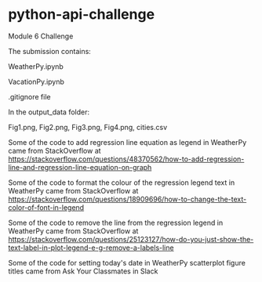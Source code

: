 # python-api-challenge
Module 6 Challenge

The submission contains:

WeatherPy.ipynb

VacationPy.ipynb

.gitignore file

In the output_data folder:

Fig1.png, Fig2.png, Fig3.png, Fig4.png, cities.csv

Some of the code to add regression line equation as legend in WeatherPy came from StackOverflow at https://stackoverflow.com/questions/48370562/how-to-add-regression-line-and-regression-line-equation-on-graph

Some of the code to format the colour of the regression legend text in WeatherPy came from StackOverflow at https://stackoverflow.com/questions/18909696/how-to-change-the-text-color-of-font-in-legend

Some of the code to remove the line from the regression legend in WeatherPy came from StackOverflow at https://stackoverflow.com/questions/25123127/how-do-you-just-show-the-text-label-in-plot-legend-e-g-remove-a-labels-line

Some of the code for setting today's date in WeatherPy scatterplot figure titles came from Ask Your Classmates in Slack
